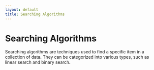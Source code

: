 ```yaml
---
layout: default
title: Searching Algorithms
---
```


# Searching Algorithms

Searching algorithms are techniques used to find a specific item in a collection of data. They can be categorized into various types, such as linear search and binary search.
